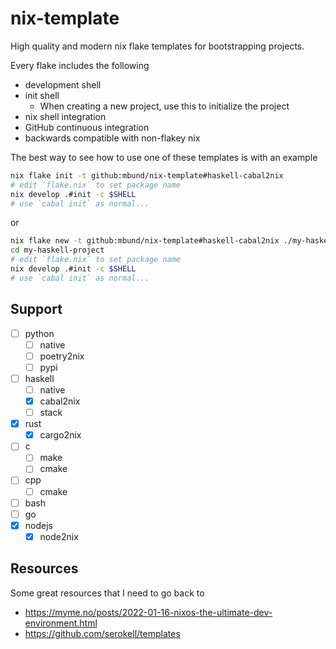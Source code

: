 # nix-template
High quality and modern nix flake templates for bootstrapping projects.

Every flake includes the following
- development shell
- init shell
  - When creating a new project, use this to initialize the project
- nix shell integration
- GitHub continuous integration
- backwards compatible with non-flakey nix

The best way to see how to use one of these templates is with an example
```sh
nix flake init -t github:mbund/nix-template#haskell-cabal2nix
# edit `flake.nix` to set package name
nix develop .#init -c $SHELL
# use `cabal init` as normal...
```
or
```sh
nix flake new -t github:mbund/nix-template#haskell-cabal2nix ./my-haskell-project
cd my-haskell-project
# edit `flake.nix` to set package name
nix develop .#init -c $SHELL
# use `cabal init` as normal...
```

## Support
- [ ] python
  - [ ] native
  - [ ] poetry2nix
  - [ ] pypi
- [ ] haskell
  - [ ] native
  - [x] cabal2nix
  - [ ] stack
- [x] rust
  - [x] cargo2nix
- [ ] c
  - [ ] make
  - [ ] cmake
- [ ] cpp
  - [ ] cmake
- [ ] bash
- [ ] go
- [x] nodejs
  - [x] node2nix

## Resources
Some great resources that I need to go back to
- https://myme.no/posts/2022-01-16-nixos-the-ultimate-dev-environment.html
- https://github.com/serokell/templates
